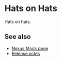 # Hats on Hats
Hats on hats.

## See also
* [Nexus Mods page](https://www.nexusmods.com/stardewvalley/mods/17280)
* [Release notes](release-notes.md)